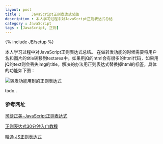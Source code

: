 ```yaml
---
layout: post
title : 	JavaScript正则表达式总结
description : 本人学习过程中对JavaScript正则表达式总结
category : JavaScript
tags : [JavaScript, 正则]
---
```

{% include JB/setup %}

本人学习过程中对JavaScript正则表达式总结。
在做转发功能的时候需要将用户名和图片的title转移到textarea中。如果用jQ的html会有很多的html代码，如果用jQ的text则会丢失img的title。解决的办法用正则表达式替换掉html的标签。具体的功能如下图：

![转发功能用到的正则表达式](http://huixisheng.github.com/images/article/regular-expression-share.png)

todo..

### 参考网址
[司徒正美-JavaScript正则表达式](http://www.cnblogs.com/rubylouvre/archive/2010/03/09/1681222.html)

[正则表达式30分钟入门教程](http://deerchao.net/tutorials/regex/regex.htm)

[精通 JS正则表达式](http://www.iteye.com/topic/481228)



 